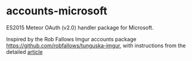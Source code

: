 # accounts-microsoft
ES2015 Meteor OAuth (v2.0) handler package for Microsoft.

Inspired by the Rob Fallows Imgur accounts package https://github.com/robfallows/tunguska-imgur, with instructions from the detailed <a href="http://robfallows.github.io/2015/12/17/writing-an-oauth-2-handler.html">article<a> 
